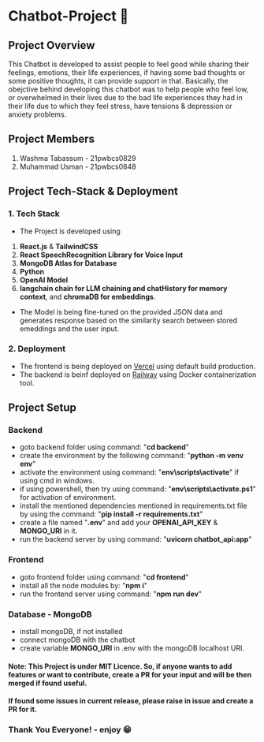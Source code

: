 # Chatbot-Project 🚀

## Project Overview
This Chatbot is developed to assist people to feel good while sharing their feelings, emotions, their life experiences, if having some bad thoughts or some positive thoughts, it can provide support in that. Basically, the obejctive behind developing this chatbot was to help people who feel low, or overwhelmed in their lives due to the bad life experiences they had in their life due to which they feel stress, have tensions & depression or anxiety problems.

## Project Members
1. Washma Tabassum - 21pwbcs0829
2. Muhammad Usman - 21pwbcs0848

## Project Tech-Stack & Deployment
### 1. Tech Stack
- The Project is developed using 
1. **React.js** & **TailwindCSS**
2. **React SpeechRecognition Library for Voice Input**
2. **MongoDB Atlas for Database**
3. **Python**
4. **OpenAI Model**
5. **langchain chain for LLM chaining and chatHistory for memory context**, and **chromaDB for embeddings**.
- The Model is being fine-tuned on the provided JSON data and generates response based on the similarity search between stored emeddings and the user input.
### 2. Deployment
- The frontend is being deployed on [Vercel](https://vercel.com) using default build production.
- The backend is beinf deployed on [Railway](https://railway.com) using Docker containerization tool.

## Project Setup
### Backend
- goto backend folder using command: "**cd backend**"
- create the environment by the following command:
"**python -m venv env**"
- activate the environment using command: "**env\scripts\activate**" if using cmd in windows.
- if using powershell, then try using command: "**env\scripts\activate.ps1**" for activation of environment.
- install the mentioned dependencies mentioned in requirements.txt file by using the command: "**pip install -r requirements.txt**"
- create a file named "**.env**" and add your **OPENAI_API_KEY** & **MONGO_URI** in it.
- run the backend server by using command: "**uvicorn chatbot_api:app**"

### Frontend
- goto frontend folder using command: "**cd frontend**"
- install all the node modules by: "**npm i**"
- run the frontend server using command: "**npm run dev**"

### Database - MongoDB
- install mongoDB, if not installed
- connect mongoDB with the chatbot
- create variable **MONGO_URI** in .env with the mongoDB localhost URI.

#### Note: This Project is under MIT Licence. So, if anyone wants to add features or want to contribute, create a PR for your input and will be then merged if found useful. 
#### If found some issues in current release, please raise in issue and create a PR for it.

### Thank You Everyone! - enjoy 😁

